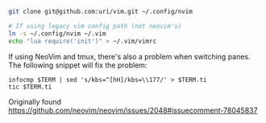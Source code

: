 ```bash
git clone git@github.com:uri/vim.git ~/.config/nvim

# If using legacy vim config path (not neovim's)
ln -s ~/.config/nvim ~/.vim
echo "lua require('init')" > ~/.vim/vimrc
```

If using NeoVim and tmux, there's also a problem when switching panes. The
following snippet will fix the problem:

```
infocmp $TERM | sed 's/kbs=^[hH]/kbs=\\177/' > $TERM.ti
tic $TERM.ti
```

Originally found https://github.com/neovim/neovim/issues/2048#issuecomment-78045837
